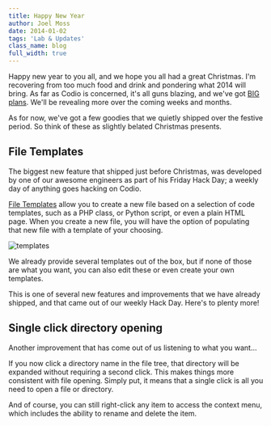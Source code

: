 ```yaml
---
title: Happy New Year
author: Joel Moss
date: 2014-01-02
tags: 'Lab & Updates'
class_name: blog
full_width: true
---
```


Happy new year to you all, and we hope you all had a great Christmas. I'm recovering from too much food and drink and pondering what 2014 will bring. As far as Codio is concerned, it's all guns blazing, and we've got [BIG plans](/blog/2013/12/git-and-tease-of-what-is-to-come/). We'll be revealing more over the coming weeks and months.

As for now, we've got a few goodies that we quietly shipped over the festive period. So think of these as slightly belated Christmas presents.

## File Templates

The biggest new feature that shipped just before Christmas, was developed by one of our awesome engineers as part of his Friday Hack Day; a weekly day of anything goes hacking on Codio.

[File Templates](/docs/ide/ide-general/templates/) allow you to create a new file based on a selection of code templates, such as a PHP class, or Python script, or even a plain HTML page. When you create a new file, you will have the option of populating that new file with a template of your choosing.

![templates](blog/templates.png)

We already provide several templates out of the box, but if none of those are what you want, you can also edit these or even create your own templates.

This is one of several new features and improvements that we have already shipped, and that came out of our weekly Hack Day. Here's to plenty more!

## Single click directory opening

Another improvement that has come out of us listening to what you want...

If you now click a directory name in the file tree, that directory will be expanded without requiring a second click. This makes things more consistent with file opening. Simply put, it means that a single click is all you need to open a file or directory.

And of course, you can still right-click any item to access the context menu, which includes the ability to rename and delete the item.
